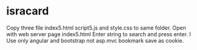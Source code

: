 # isracard
Copy three file index5.html script5.js and style.css to same folder.
Open with web server page index5.html
Enter string to search and press enter.
I Use only angular and bootstrap not asp.mvc
bookmark save as cookie.

